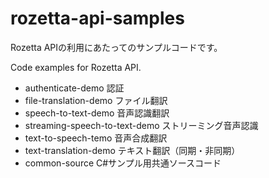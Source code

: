 # rozetta-api-samples
Rozetta APIの利用にあたってのサンプルコードです。

Code examples for Rozetta API.

- authenticate-demo  認証
- file-translation-demo ファイル翻訳
- speech-to-text-demo 音声認識翻訳
- streaming-speech-to-text-demo ストリーミング音声認識
- text-to-speech-temo 音声合成翻訳
- text-translation-demo テキスト翻訳（同期・非同期）
- common-source C#サンプル用共通ソースコード
